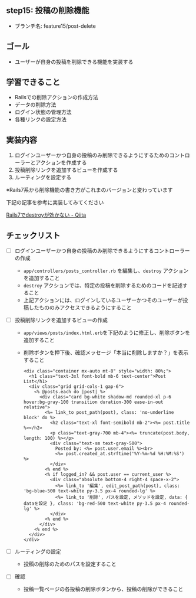 ## step15: 投稿の削除機能

- ブランチ名: feature15/post-delete

## ゴール

- ユーザーが自身の投稿を削除できる機能を実装する

## 学習できること

- Railsでの削除アクションの作成方法
- データの削除方法
- ログイン状態の管理方法
- 各種リンクの設定方法

## 実装内容

1. ログインユーザーかつ自身の投稿のみ削除できるようにするためのコントローラーとアクションを作成する
2. 投稿削除リンクを追加するビューを作成する
3. ルーティングを設定する

※Rails7系から削除機能の書き方がこれまのバージョンと変わっています

下記の記事を参考に実装してみてください

[Rails7でdestroyが効かない - Qiita](https://qiita.com/yyzzyykk/items/2ce6444fef7028bd9490)

## チェックリスト

- [ ]  ログインユーザーかつ自身の投稿のみ削除できるようにするコントローラーの作成
    - `app/controllers/posts_controller.rb` を編集し、`destroy` アクションを追加すること
    - `destroy` アクションでは、特定の投稿を削除するためのコードを記述すること
    - 上記アクションには、ログインしているユーザーかつそのユーザーが投稿したもののみアクセスできるようにすること
- [ ]  投稿削除リンクを追加するビューの作成
    - `app/views/posts/index.html.erb`を下記のように修正し、削除ボタンを追加すること
    - 削除ボタンを押下後、確認メッセージ「本当に削除しますか？」を表示すること
        
        ```
        <div class="container mx-auto mt-8" style="width: 80%;">
          <h1 class="text-3xl font-bold mb-6 text-center">Post List</h1>
          <div class="grid grid-cols-1 gap-6">
            <% @posts.each do |post| %>
              <div class="card bg-white shadow-md rounded-xl p-6 hover:bg-gray-100 transition duration-300 ease-in-out relative">
                <%= link_to post_path(post), class: 'no-underline block' do %>
                  <h2 class="text-xl font-semibold mb-2"><%= post.title %></h2>
                  <p class="text-gray-700 mb-4"><%= truncate(post.body, length: 100) %></p>
                  <div class="text-sm text-gray-500">
                    Posted by: <%= post.user.email %><br>
                    <%= post.created_at.strftime('%Y-%m-%d %H:%M:%S') %>
                  </div>
                <% end %>
                <% if logged_in? && post.user == current_user %>
                  <div class="absolute bottom-4 right-4 space-x-2">
                    <%= link_to '編集', edit_post_path(post), class: 'bg-blue-500 text-white py-3.5 px-4 rounded-lg' %>
                    <%= link_to '削除', パスを設定, メソッドを設定, data: { dataを設定 }, class: 'bg-red-500 text-white py-3.5 px-4 rounded-lg' %>
                  </div>
                <% end %>
              </div>
            <% end %>
          </div>
        </div>
        ```
        
- [ ]  ルーティングの設定
    - 投稿の削除のためのパスを設定すること
- [ ]  確認
    - 投稿一覧ページの各投稿の削除ボタンから、投稿の削除ができること